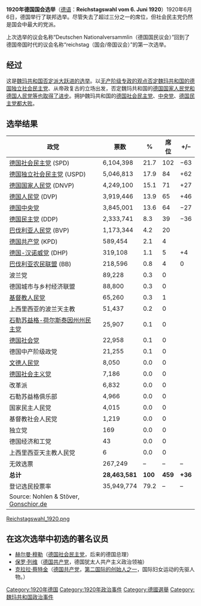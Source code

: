 **1920年德国国会选举**（[德语](../Page/德语.md "wikilink")：**Reichstagswahl vom 6.
Juni 1920**）1920年6月6日，德国举行了联邦选举。尽管失去了超过三分之一的席位，但社会民主党仍然是国会中最大的党派。

上次选举的议会名称“Deutschen
Nationalversammlin（德国国民议会）”回到了德国帝国时代的议会名称“reichstag（国会/帝国议会）”的第一次选举。

## 经过

这是[魏玛共和国否定派大跃进的选举](https://zh.wikipedia.org/wiki/魏玛共和国 "wikilink")。以[无产阶级专政的观点否定魏玛共和国的](../Page/无产阶级专政.md "wikilink")[德国独立社会民主党](https://zh.wikipedia.org/wiki/德国独立社会民主党 "wikilink")、从帝政复古的立场出发，否定魏玛共和国的[德国国家人民党和](https://zh.wikipedia.org/wiki/德国国家人民党 "wikilink")[德国人民党等也取得了进步](https://zh.wikipedia.org/wiki/德国人民党 "wikilink")。拥护魏玛共和国的[德国社会民主党](../Page/德国社会民主党.md "wikilink")、[中央党](https://zh.wikipedia.org/wiki/中央党 "wikilink")、[德国民主党都大败](https://zh.wikipedia.org/wiki/德国民主党 "wikilink")。

## 选举结果

| 政党                                                                                           | 票数             | %       | 席位      | \+/–    |
| -------------------------------------------------------------------------------------------- | -------------- | ------- | ------- | ------- |
| [德国社会民主党](../Page/德国社会民主党.md "wikilink") (SPD)                                               | 6,104,398      | 21.7    | 102     | −63     |
| [德国独立社会民主党](https://zh.wikipedia.org/wiki/德国独立社会民主党 "wikilink") (USPD)                       | 5,046,813      | 17.9    | 84      | \+62    |
| [德国国家人民党](https://zh.wikipedia.org/wiki/德国国家人民党 "wikilink") (DNVP)                           | 4,249,100      | 15.1    | 71      | \+27    |
| [德国人民党](https://zh.wikipedia.org/wiki/德国人民党 "wikilink") (DVP)                                | 3,919,446      | 13.9    | 65      | \+46    |
| [德国中央党](https://zh.wikipedia.org/wiki/德国中央党 "wikilink")                                      | 3,845,001      | 13.6    | 64      | −27     |
| [德国民主党](https://zh.wikipedia.org/wiki/德国民主党 "wikilink") (DDP)                                | 2,333,741      | 8.3     | 39      | −36     |
| [巴伐利亚人民党](https://zh.wikipedia.org/wiki/巴伐利亚人民党 "wikilink") (BVP)                            | 1,173,344      | 4.2     | 20      |         |
| [德国共产党](../Page/德国共产党.md "wikilink") (KPD)                                                   | 589,454        | 2.1     | 4       |         |
| [德国-汉诺威党](https://zh.wikipedia.org/wiki/德国-汉诺威党 "wikilink") (DHP)                            | 319,108        | 1.1     | 5       | \+4     |
| [巴伐利亚农民联盟](https://zh.wikipedia.org/wiki/巴伐利亚农民联盟 "wikilink") (BB)                           | 218,596        | 0.8     | 4       | 0       |
| 波兰党                                                                                          | 89,228         | 0.3     | 0       |         |
| 德国城市与乡村经济联盟                                                                                  | 88,800         | 0.3     | 0       |         |
| [基督教人民党](https://zh.wikipedia.org/wiki/基督教人民党 "wikilink")                                    | 65,260         | 0.3     | 1       |         |
| 上西里西亚的波兰天主教                                                                                  | 51,437         | 0.2     | 0       |         |
| [石勒苏益格-荷尔斯泰因州州民主党](https://zh.wikipedia.org/wiki/石勒苏益格-荷尔斯泰因州州民主党 "wikilink")                | 25,907         | 0.1     | 0       |         |
| [德国社会党](https://zh.wikipedia.org/wiki/德国社会党 "wikilink")                                      | 22,958         | 0.1     | 0       |         |
| 德国中产阶级政党                                                                                     | 21,255         | 0.1     | 0       |         |
| [文德人民党](https://zh.wikipedia.org/wiki/文德人民党 "wikilink")                                      | 8,050          | 0.0     | 0       |         |
| [德国社会主义党](https://zh.wikipedia.org/wiki/德国社会主义党 "wikilink")                                  | 7,186          | 0.0     | 0       |         |
| 改革派                                                                                          | 6,832          | 0.0     | 0       |         |
| 石勒苏益格俱乐部                                                                                     | 4,966          | 0.0     | 0       |         |
| 国家民主人民党                                                                                      | 4,015          | 0.0     | 0       |         |
| 基督教社会人民党                                                                                     | 1,219          | 0.0     | 0       |         |
| 独立党                                                                                          | 169            | 0.0     | 0       |         |
| 德国经济和工党                                                                                      | 43             | 0.0     | 0       |         |
| 上西里西亚天主教人民党                                                                                  | 6              | 0.0     | 0       |         |
| 无效选票                                                                                         | 267,249        | –       | –       | –       |
| **总计**                                                                                       | **28,463,581** | **100** | **459** | **+36** |
| 登记选民投票率                                                                                      | 35,949,774     | 79.2    | –       | –       |
| Source: Nohlen & Stöver, [Gonschior.de](http://www.gonschior.de/weimar/Deutschland/RT1.html) |                |         |         |         |

[Reichstagswahl_1920.png](https://zh.wikipedia.org/wiki/File:Reichstagswahl_1920.png "fig:Reichstagswahl_1920.png")

## 在这次选举中初选的著名议员

  - [赫尔曼·穆勒](https://zh.wikipedia.org/wiki/赫尔曼·穆勒 "wikilink")（[德国社会民主党](../Page/德国社会民主党.md "wikilink")，后来的德国总理）
  - [保罗·列维](../Page/保罗·列维.md "wikilink")（[德国共产党](../Page/德国共产党.md "wikilink")，德国犹太人共产主义政治领袖）
  - [克拉拉·蔡特金](../Page/克拉拉·蔡特金.md "wikilink")（[德国共产党](../Page/德国共产党.md "wikilink")，[第二国际的创始人之一](../Page/第二国际.md "wikilink")，国际妇女运动的先驱人物。）

[Category:1920年德国](https://zh.wikipedia.org/wiki/Category:1920年德国 "wikilink")
[Category:1920年政治事件](https://zh.wikipedia.org/wiki/Category:1920年政治事件 "wikilink")
[Category:德國選舉](https://zh.wikipedia.org/wiki/Category:德國選舉 "wikilink")
[Category:魏玛共和国政治事件](https://zh.wikipedia.org/wiki/Category:魏玛共和国政治事件 "wikilink")